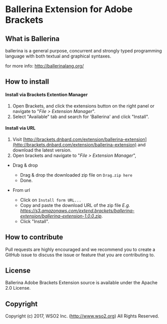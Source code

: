 # Ballerina Extension for Adobe Brackets

## What is Ballerina

ballerina is a general purpose, concurrent and strongly typed
programming language with both textual and graphical syntaxes.

for more info: http://ballerinalang.org/

## How to install

#### Install via Brackets Extention Manager

1. Open Brackets, and click the extensions button on the right panel or navigate to "_File > Extension Manager_". 
2. Select "Available" tab and search for 'Ballerina' and click "Install".

#### Install via URL

1. Visit [http://brackets.dnbard.com/extension/ballerina-extension](http://brackets.dnbard.com/extension/ballerina-extension) and download the latest version.
2. Open brackets and navigate to "_File > Extension Manager_",

* Drag & drop
   * Drag & drop the downloaded zip file on `Drag.zip here`
   * Done.

* From url
   * Click on `Install form URL...`
   * Copy and paste the download URL of the zip file _E.g. https://s3.amazonaws.com/extend.brackets/ballerina-extension/ballerina-extension-1.0.0.zip_.
   * Click "Install".

## How to contribute

Pull requests are highly encouraged and we recommend you to create a GitHub issue
to discuss the issue or feature that you are contributing to.

## License

Ballerina Adobe Brackets Extension source is available under the Apache 2.0 License.

## Copyright

Copyright (c) 2017, WSO2 Inc. (http://www.wso2.org) All Rights Reserved.

